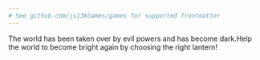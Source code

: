 ```yaml
---
# See github.com/js13kGames/games for supported frontmatter
---
```

The world has been taken over by evil powers and has become dark.Help the world to become bright again by choosing the right lantern!